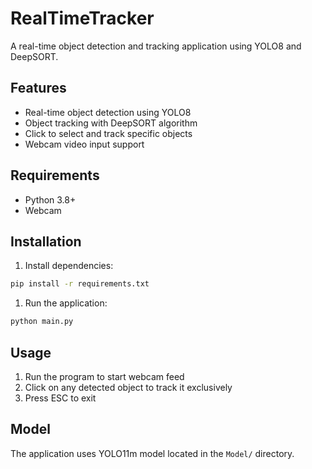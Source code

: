 # RealTimeTracker

A real-time object detection and tracking application using YOLO8 and DeepSORT.

## Features

- Real-time object detection using YOLO8
- Object tracking with DeepSORT algorithm
- Click to select and track specific objects
- Webcam video input support

## Requirements

- Python 3.8+
- Webcam

## Installation

1. Install dependencies:

```bash
pip install -r requirements.txt
```

1. Run the application:

```bash
python main.py
```

## Usage

1. Run the program to start webcam feed
2. Click on any detected object to track it exclusively
3. Press ESC to exit

## Model

The application uses YOLO11m model located in the `Model/` directory.
